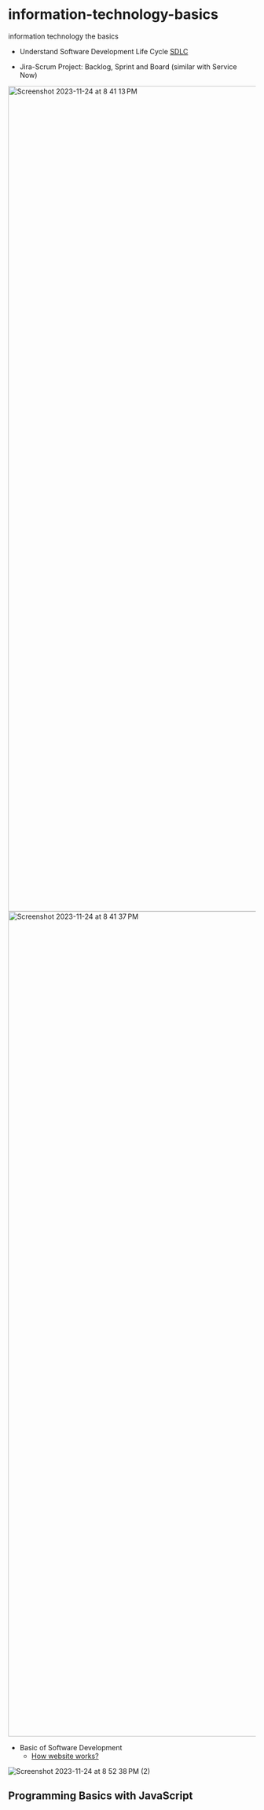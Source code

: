 # information-technology-basics
information technology the basics

- Understand Software Development Life Cycle [SDLC](https://phoenixnap.com/blog/software-development-life-cycle)

- Jira-Scrum Project: Backlog, Sprint and Board (similar with Service Now)

<img width="1680" alt="Screenshot 2023-11-24 at 8 41 13 PM" src="https://github.com/jpstayfocus/information-technology-basics/assets/110998062/66b446dd-5b11-427f-aff9-f36f958ce7bd">

<img width="1680" alt="Screenshot 2023-11-24 at 8 41 37 PM" src="https://github.com/jpstayfocus/information-technology-basics/assets/110998062/5c049064-1e04-4e89-8e11-f84b312d44b1">

  


- Basic of Software Development
  - [How website works?](https://www.debugbear.com/blog/how-websites-work) 
 
![Screenshot 2023-11-24 at 8 52 38 PM (2)](https://github.com/jpstayfocus/information-technology-basics/assets/110998062/1b35a0b7-ac3d-41e8-baeb-267a23a5b6ee)

 
## Programming Basics with JavaScript  
    
